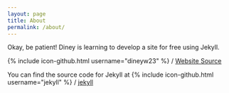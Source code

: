 ```yaml
---
layout: page
title: About
permalink: /about/
---
```


Okay, be patient! 
Diney is learning to develop a site for free using Jekyll.

{% include icon-github.html username="dineyw23" %} /
[Website Source](https://github.com/dineyw23/dineyw23.github.io)

You can find the source code for Jekyll at
{% include icon-github.html username="jekyll" %} /
[jekyll](https://github.com/jekyll/jekyll)

